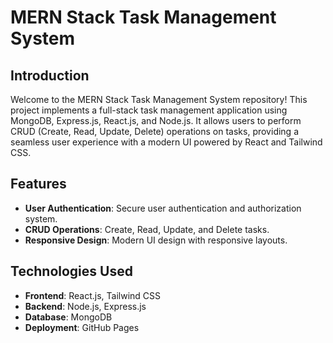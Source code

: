 # MERN Stack Task Management System



## Introduction

Welcome to the MERN Stack Task Management System repository! This project implements a full-stack task management application using MongoDB, Express.js, React.js, and Node.js. It allows users to perform CRUD (Create, Read, Update, Delete) operations on tasks, providing a seamless user experience with a modern UI powered by React and Tailwind CSS.

## Features

- **User Authentication**: Secure user authentication and authorization system.
- **CRUD Operations**: Create, Read, Update, and Delete tasks.
- **Responsive Design**: Modern UI design with responsive layouts.

## Technologies Used

- **Frontend**: React.js, Tailwind CSS
- **Backend**: Node.js, Express.js
- **Database**: MongoDB
- **Deployment**: GitHub Pages
